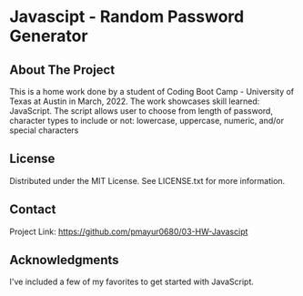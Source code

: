 # Javascipt - Random Password Generator
## About The Project
This is a home work done by a student of Coding Boot Camp - University of Texas at Austin in March, 2022. The work showcases skill learned: JavaScript. The script allows user to choose from length of password, character types to include or not: lowercase, uppercase, numeric, and/or special characters
## License
Distributed under the MIT License. See LICENSE.txt for more information.
## Contact
Project Link: https://github.com/pmayur0680/03-HW-Javascipt
## Acknowledgments
 I've included a few of my favorites to get started with JavaScript. 
